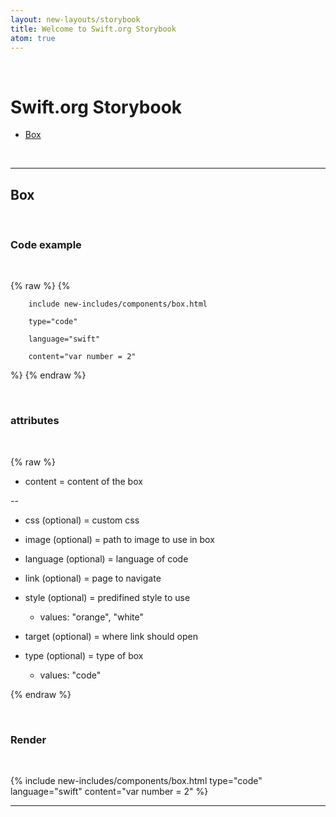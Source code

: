 ```yaml
---
layout: new-layouts/storybook
title: Welcome to Swift.org Storybook
atom: true
---
```


<br />

# Swift.org Storybook

* [Box](#box)

<br />

---

## Box

<br />

### Code example

<br />

{% raw %}
{%

        include new-includes/components/box.html

        type="code"

        language="swift"

        content="var number = 2"

%}
{% endraw %}

<br />

### attributes

<br />

{% raw %}

* content = content of the box

--

* css (optional) = custom css

* image (optional) = path to image to use in box

* language (optional) = language of code

* link (optional) = page to navigate

* style (optional) = predifined style to use
    * values: "orange", "white"

* target (optional) = where link should open

* type (optional) = type of box
   * values: "code"

{% endraw %}

<br />

### Render

<br />

{% include new-includes/components/box.html
    type="code"
    language="swift"
    content="var number = 2"
%}

---
